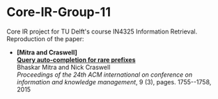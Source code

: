 # Core-IR-Group-11

Core IR project for TU Delft's course IN4325 Information Retrieval. Reproduction of the paper:
- **[Mitra and Craswell]**<br>**[Query auto-completion for rare prefixes](https://dl.acm.org/citation.cfm?id=2806599)**<br>Bhaskar Mitra and Nick Craswell<br>*Proceedings of the 24th ACM international on conference on information and knowledge management*, 9 (3), pages. 1755--1758, 2015

